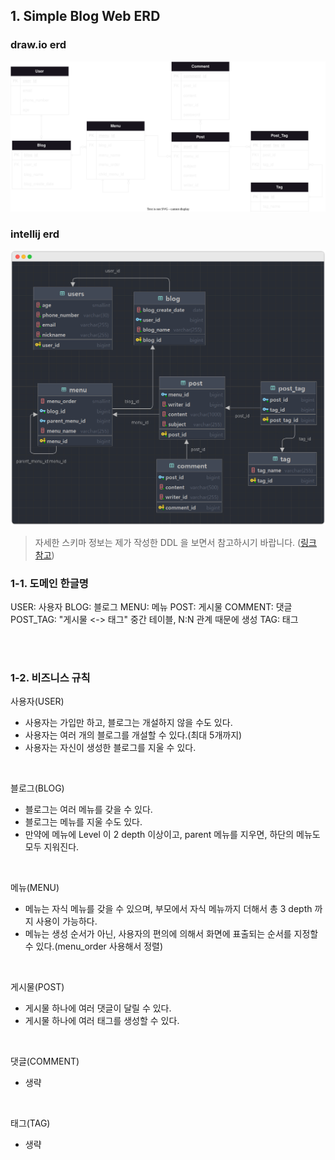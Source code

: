 ## 1. Simple Blog Web ERD

### draw.io erd 

<img src="README-IMG/blog/blog_website_ERD.drawio.svg"  alt="draw.io.svg"/>

### intellij erd

<img alt="intellj blog erd" src="README-IMG/blog/blog_intellij_erd.png">

> 자세한 스키마 정보는 제가 작성한 DDL 을 보면서 참고하시기 바랍니다. ([링크 참고](src/main/resources/META-INF/sql/blog_web/blog_web_ddl.sql))


### 1-1. 도메인 한글명

USER: 사용자
BLOG: 블로그
MENU: 메뉴
POST: 게시물
COMMENT: 댓글
POST_TAG: "게시물 <-> 태그" 중간 테이블, N:N 관계 때문에 생성
TAG: 태그

<br><br>

### 1-2. 비즈니스 규칙

사용자(USER)
- 사용자는 가입만 하고, 블로그는 개설하지 않을 수도 있다.
- 사용자는 여러 개의 블로그를 개설할 수 있다.(최대 5개까지)
- 사용자는 자신이 생성한 블로그를 지울 수 있다.

<br>

블로그(BLOG)
- 블로그는 여러 메뉴를 갖을 수 있다.
- 블로그는 메뉴를 지울 수도 있다.
- 만약에 메뉴에 Level 이 2 depth 이상이고, parent 메뉴를 지우면, 하단의 메뉴도 모두 지워진다.

<br>

메뉴(MENU)
- 메뉴는 자식 메뉴를 갖을 수 있으며, 부모에서 자식 메뉴까지 더해서 총 3 depth 까지 사용이 가능하다.
- 메뉴는 생성 순서가 아닌, 사용자의 편의에 의해서 화면에 표출되는 순서를 지정할 수 있다.(menu_order 사용해서 정렬)

<br>

게시물(POST)
- 게시물 하나에 여러 댓글이 달릴 수 있다.
- 게시물 하나에 여러 태그를 생성할 수 있다.

<br>

댓글(COMMENT)
- 생략

<br>

태그(TAG)
- 생략

<br><br>
